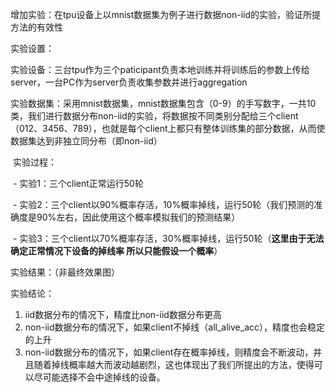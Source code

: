 增加实验：在tpu设备上以mnist数据集为例子进行数据non-iid的实验，验证所提方法的有效性

实验设置：

​	实验设备：三台tpu作为三个paticipant负责本地训练并将训练后的参数上传给server，一台PC作为server负责收集参数并进行aggregation

​	实验数据集：采用mnist数据集，mnist数据集包含（0-9）的手写数字，一共10类，我们进行数据分布non-iid的实验，将数据按不同类别分配给三个client（012、3456、789），也就是每个client上都只有整体训练集的部分数据，从而使数据集达到非独立同分布（即non-iid）

​	实验过程：

​	- 实验1：三个client正常运行50轮

​	- 实验2：三个client以90%概率存活，10%概率掉线，运行50轮（我们预测的准确度是90%左右，因此使用这个概率模拟我们的预测结果）

​	- 实验3：三个client以70%概率存活，30%概率掉线，运行50轮（**这里由于无法确定正常情况下设备的掉线率  所以只能假设一个概率**）



实验结果：（非最终效果图）

实验结论：

1. iid数据分布的情况下，精度比non-iid数据分布更高
2. non-iid数据分布的情况下，如果client不掉线（all_alive_acc），精度也会稳定的上升
3. non-iid数据分布的情况下，如果client存在概率掉线，则精度会不断波动，并且随着掉线概率越大而波动越剧烈，这也体现出了我们所提出的方法，使得可以尽可能选择不会中途掉线的设备。

​		









